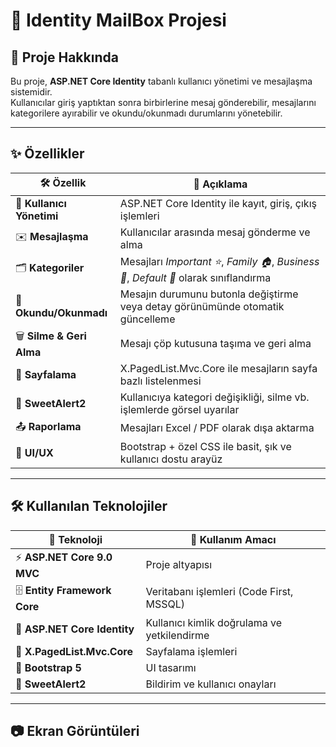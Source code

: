 # 📧 Identity MailBox Projesi

## 🚀 Proje Hakkında  
Bu proje, **ASP.NET Core Identity** tabanlı kullanıcı yönetimi ve mesajlaşma sistemidir.  
Kullanıcılar giriş yaptıktan sonra birbirlerine mesaj gönderebilir, mesajlarını kategorilere ayırabilir ve okundu/okunmadı durumlarını yönetebilir.  

---

## ✨ Özellikler

| 🛠 Özellik | 📖 Açıklama |
|------------|-------------|
| 🔑 **Kullanıcı Yönetimi** | ASP.NET Core Identity ile kayıt, giriş, çıkış işlemleri |
| ✉️ **Mesajlaşma** | Kullanıcılar arasında mesaj gönderme ve alma |
| 🗂 **Kategoriler** | Mesajları *Important ⭐*, *Family 🏠*, *Business 💼*, *Default 📌* olarak sınıflandırma |
| 👀 **Okundu/Okunmadı** | Mesajın durumunu butonla değiştirme veya detay görünümünde otomatik güncelleme |
| 🗑 **Silme & Geri Alma** | Mesajı çöp kutusuna taşıma ve geri alma |
| 📄 **Sayfalama** | X.PagedList.Mvc.Core ile mesajların sayfa bazlı listelenmesi |
| 🔔 **SweetAlert2** | Kullanıcıya kategori değişikliği, silme vb. işlemlerde görsel uyarılar |
| 📤 **Raporlama** | Mesajları Excel / PDF olarak dışa aktarma |
| 🎨 **UI/UX** | Bootstrap + özel CSS ile basit, şık ve kullanıcı dostu arayüz |


---

## 🛠 Kullanılan Teknolojiler  

| 🧩 Teknoloji | 🎯 Kullanım Amacı |
|--------------|------------------|
| ⚡ **ASP.NET Core 9.0 MVC** | Proje altyapısı |
| 🗄 **Entity Framework Core** | Veritabanı işlemleri (Code First, MSSQL) |
| 🔐 **ASP.NET Core Identity** | Kullanıcı kimlik doğrulama ve yetkilendirme |
| 📑 **X.PagedList.Mvc.Core** | Sayfalama işlemleri |
| 🎨 **Bootstrap 5** | UI tasarımı |
| 🌈 **SweetAlert2** | Bildirim ve kullanıcı onayları |

---

## 📷 Ekran Görüntüleri 


